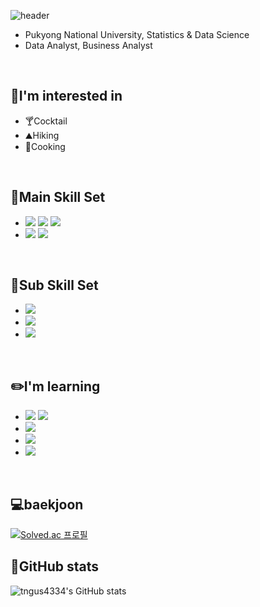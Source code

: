 ![header](https://capsule-render.vercel.app/api?type=Waving&color=F8B195&height=250&section=header&text=%20♥Welcome♥&fontSize=70&fontAlignY=30&desc=Suhyeon's%20Github&descSize=25&descAlign=80&descAlignY=50)

- Pukyong National University, Statistics & Data Science
- Data Analyst, Business Analyst
<br>


## 🤭I'm interested in
- 🍸Cocktail
- ⛰Hiking
- 🍳Cooking
<br>

## 🚀Main Skill Set
- <img src="https://img.shields.io/badge/Python-3766AB?style=flat-square&logo=Python&logoColor=white"/> <img src="https://img.shields.io/badge/jupyter-F37626?style=flat&logo=Jupyter&logoColor=white"/> <img src="https://img.shields.io/badge/Google Colab-F9AB00?style=flat&logo=Google Colab&logoColor=white"/>
- <img src="https://img.shields.io/badge/R-276DC3?style=flat&logo=R&logoColor=white"/> <img src="https://img.shields.io/badge/RStudio-75AADB?style=flat&logo=RStudio&logoColor=white"/>
<br>

## 🚀Sub Skill Set
- <img src="https://img.shields.io/badge/Figma-F24E1E?style=flat&logo=Figma&logoColor=white"/>
- <img src="https://img.shields.io/badge/MySQL-4479A1?style=flat&logo=MySQL&logoColor=white"/>
- <img src="https://img.shields.io/badge/Tableau-E97627?style=flat&logo=Tableau&logoColor=white"/>
<br>

## ✏️I'm learning
- <img src="https://img.shields.io/badge/C-A8B9CC?style=flat&logo=C&logoColor=white"/> <img src="https://img.shields.io/badge/-C++-00599C?style=flat&logo=C%2B%2B&logoColor=white"/>
- <img src="https://img.shields.io/badge/JavaScript-F7DF1E?style=flat&logo=JavaScript&logoColor=white"/>
- <img src="https://img.shields.io/badge/JAVA-007396?style=flat&logo=java&logoColor=white"/>
- <img src="https://img.shields.io/badge/Power BI-F2C811?style=flat&logo=Power BI&logoColor=white"/>
<br>

## 💻baekjoon
[![Solved.ac 프로필](http://mazassumnida.wtf/api/v2/generate_badge?boj=tngus4334)](https://solved.ac/tngus4334)
<br>

## 🐾GitHub stats
![tngus4334's GitHub stats](https://github-readme-stats.vercel.app/api?username=tngus4334&show_icons=true&theme=onedark)
</div>



